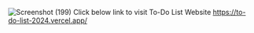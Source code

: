 ![Screenshot (199)](https://github.com/Lalith-298/To-Do-List-/assets/96509012/53677257-e850-485f-871e-64b3c77758f9)
Click below link to visit To-Do List Website 
https://to-do-list-2024.vercel.app/
